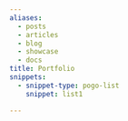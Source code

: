 ```yaml
---
aliases:
  - posts
  - articles
  - blog
  - showcase
  - docs
title: Portfolio
snippets:
  - snippet-type: pogo-list
    snippet: list1

---
```

